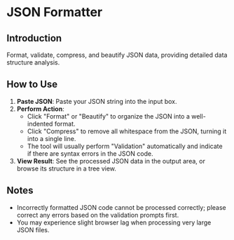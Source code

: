 # JSON Formatter

## Introduction

Format, validate, compress, and beautify JSON data, providing detailed data structure analysis.

## How to Use

1.  **Paste JSON**: Paste your JSON string into the input box.
2.  **Perform Action**:
    - Click "Format" or "Beautify" to organize the JSON into a well-indented format.
    - Click "Compress" to remove all whitespace from the JSON, turning it into a single line.
    - The tool will usually perform "Validation" automatically and indicate if there are syntax errors in the JSON code.
3.  **View Result**: See the processed JSON data in the output area, or browse its structure in a tree view.

## Notes

- Incorrectly formatted JSON code cannot be processed correctly; please correct any errors based on the validation prompts first.
- You may experience slight browser lag when processing very large JSON files.
